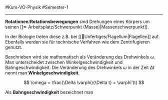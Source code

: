 #Kurs-VO-Physik #Semester-1

---

**Rotationen**/**Rotationsbewegungen** sind Drehungen eines Körpers um seinen [[✒ Arbeitsplatz/Schwerpunkt (Masse)|Massenschwerpunkt]].

In der Biologie treten diese z.B. bei [[📂Unfertiges/Flagellum|Flagellen]] auf. Ebenfalls werden sie für technische Verfahren wie dem Zentrifugieren genutzt.

Beschrieben wird sie mathematisch als Veränderung des Drehwinkels $\omega$. Man unterscheidet zwischen Winkelgeschwindigkeit und Bahngeschwindigkeit. Die Veränderung des Drehwinkels $\omega$ in der Zeit $\Delta t$ nennt man **Winkelgeschwindigkeit**.

$$
\omega = \frac{\Delta \varphi}{\Delta t} = \varphi'(t)
$$

Als **Bahngeschwindigkeit** bezeichnet man